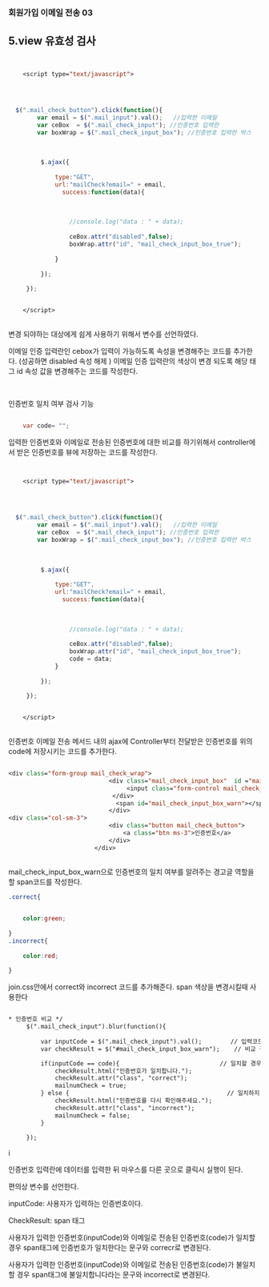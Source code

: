 ### 회원가입 이메일 전송 03

5.view 유효성 검사
---
```jsp


	<script type="text/javascript">
	

    

  $(".mail_check_button").click(function(){
        var email = $(".mail_input").val();   //입력한 이메일
        var ceBox  = $(".mail_check_input"); //인증번호 입력란
        var boxWrap = $(".mail_check_input_box"); //인증번호 입력란 박스
	     
	  
	     
	     $.ajax({
	         
	         type:"GET",
	         url:"mailCheck?email=" + email,
               success:function(data){
	             
	        
	        	 
	             //console.log("data : " + data);
	           
	       		 ceBox.attr("disabled",false); 
	             boxWrap.attr("id", "mail_check_input_box_true");
	        
	         }
	   
	     });
	     
	 });


    </script>
	    	
```
변경 되야하는 대상에게 쉽게 사용하기 위해서 변수를 선언하였다.

이메일 인증 입력란인 cebox가 입력이 가능하도록 속성을 변경해주는 코드를 추가한다. 
(성공하면 disabled 속성 해제 )
이메일 인증 입력란의 색상이 변경 되도록 해당 태그 id 속성 값을 변경해주는 코드를 작성한다.
	    	 


&nbsp; 


 인증번호 일치 여부 검사 기능




```java

    var code= "";

```


입력한 인증번호와 이메일로 전송된 인증번호에 대한 비교를 하기위해서 controller에서 받은 인증번호를 뷰에 저장하는 코드를 작성한다.



```jsp


	<script type="text/javascript">
	

    

  $(".mail_check_button").click(function(){
        var email = $(".mail_input").val();   //입력한 이메일
        var ceBox  = $(".mail_check_input"); //인증번호 입력란
        var boxWrap = $(".mail_check_input_box"); //인증번호 입력란 박스
	     
	  
	     
	     $.ajax({
	         
	         type:"GET",
	         url:"mailCheck?email=" + email,
               success:function(data){
	             
	        
	        	 
	             //console.log("data : " + data);
	           
	       		 ceBox.attr("disabled",false); 
	             boxWrap.attr("id", "mail_check_input_box_true");
	             code = data;
	         }
	   
	     });
	     
	 });


    </script>
	    	
```
인증번호 이메일 전송 메서드 내의 ajax에 Controller부터 전달받은 인증번호를 위의 code에 저장시키는 코드를 추가한다. 


```jsp

<div class="form-group mail_check_wrap">
							<div class="mail_check_input_box"  id ="mail_check_input_box_false">
								 <input class="form-control mail_check_input"  disabled="disabled">
							 </div>
							  <span id="mail_check_input_box_warn"></span>
							</div>
<div class="col-sm-3">
							<div class="button mail_check_button">
								<a class="btn ms-3">인증번호</a>
							</div>
						</div>
	
```

mail_check_input_box_warn으로 인증번호의 일치 여부를 알려주는 경고글 역할을 할 span코드를 작성한다.



```css
.correct{
	

	color:green;
	
}
.incorrect{
	
	color:red;
	
}
```

join.css안에서 correct와 incorrect 코드를 추가해준다. span 색상을 변경시킬때 사용한다


```jsp

* 인증번호 비교 */
	 $(".mail_check_input").blur(function(){
	     
	     var inputCode = $(".mail_check_input").val();        // 입력코드    
	     var checkResult = $("#mail_check_input_box_warn");    // 비교 결과     

	     if(inputCode == code){                            // 일치할 경우
	         checkResult.html("인증번호가 일치합니다.");
	         checkResult.attr("class", "correct");
	         mailnumCheck = true;
	     } else {                                            // 일치하지 않을 경우
	         checkResult.html("인증번호를 다시 확인해주세요.");
	         checkResult.attr("class", "incorrect");
	         mailnumCheck = false;
	     }    
	     
	 });
```
i

인증번호 입력란에 데이터를 입력한 뒤 마우스를 다른 곳으로 클릭시 실행이 된다. 

편의상 변수를 선언한다. 

inputCode: 사용자가 입력하는 인증번호이다.

CheckResult: span 태그 

사용자가 입력한 인증번호(inputCode)와 이메일로 전송된 인증번호(code)가 일치할 경우 
span태그에 인증번호가 일치한다는 문구와 correcr로 변경된다. 

사용자가 입력한 인증번호(inputCode)와 이메일로 전송된 인증번호(code)가 불일치할 경우
span태그에 불일치합니다라는 문구와 incorrect로 변경된다. 


